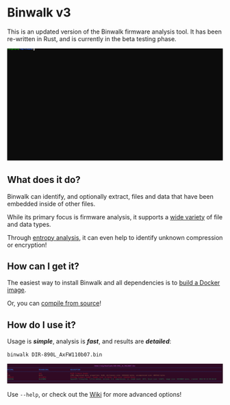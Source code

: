 # Binwalk v3

This is an updated version of the Binwalk firmware analysis tool. It has been re-written in Rust, and is currently in the beta testing phase.

![binwalk v3](images/binwalk_animated.svg)

## What does it do?

Binwalk can identify, and optionally extract, files and data that have been embedded inside of other files.

While its primary focus is firmware analysis, it supports a [wide variety](https://github.com/ReFirmLabs/binwalk/wiki/Supported-Signatures) of file and data types.

Through [entropy analysis](https://github.com/ReFirmLabs/binwalk/wiki/Generating-Entropy-Graphs), it can even help to identify unknown compression or encryption!

## How can I get it?

The easiest way to install Binwalk and all dependencies is to [build a Docker image](https://github.com/ReFirmLabs/binwalk/wiki/Building-A-Binwalk-Docker-Image).

Or, you can [compile from source](https://github.com/ReFirmLabs/binwalk/wiki/Compile-From-Source)!

## How do I use it?

Usage is _**simple**_, analysis is _**fast**_, and results are _**detailed**_:

```
binwalk DIR-890L_AxFW110b07.bin
```
![example output](images/output.png)

Use `--help`, or check out the [Wiki](https://github.com/ReFirmLabs/binwalk/wiki#usage) for more advanced options!
